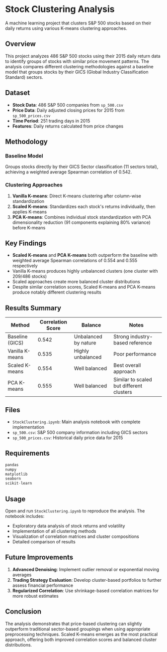 # Stock Clustering Analysis

A machine learning project that clusters S&P 500 stocks based on their daily returns using various K-means clustering approaches.

## Overview

This project analyzes 486 S&P 500 stocks using their 2015 daily return data to identify groups of stocks with similar price movement patterns. The analysis compares different clustering methodologies against a baseline model that groups stocks by their GICS (Global Industry Classification Standard) sectors.

## Dataset

- **Stock Data**: 486 S&P 500 companies from `sp_500.csv`
- **Price Data**: Daily adjusted closing prices for 2015 from `sp_500_prices.csv`
- **Time Period**: 251 trading days in 2015
- **Features**: Daily returns calculated from price changes

## Methodology

### Baseline Model
Groups stocks directly by their GICS Sector classification (11 sectors total), achieving a weighted average Spearman correlation of 0.542.

### Clustering Approaches

1. **Vanilla K-means**: Direct K-means clustering after column-wise standardization
2. **Scaled K-means**: Standardizes each stock's returns individually, then applies K-means
3. **PCA K-means**: Combines individual stock standardization with PCA dimensionality reduction (91 components explaining 80% variance) before K-means

## Key Findings

- **Scaled K-means** and **PCA K-means** both outperform the baseline with weighted average Spearman correlations of 0.554 and 0.555 respectively
- Vanilla K-means produces highly unbalanced clusters (one cluster with 209/486 stocks)
- Scaled approaches create more balanced cluster distributions
- Despite similar correlation scores, Scaled K-means and PCA K-means produce notably different clustering results

## Results Summary

| Method | Correlation Score | Balance | Notes |
|--------|------------------|---------|-------|
| Baseline (GICS) | 0.542 | Unbalanced by nature | Strong industry-based reference |
| Vanilla K-means | 0.535 | Highly unbalanced | Poor performance |
| Scaled K-means | 0.554 | Well balanced | Best overall approach |
| PCA K-means | 0.555 | Well balanced | Similar to scaled but different clusters |

## Files

- `StockClustering.ipynb`: Main analysis notebook with complete implementation
- `sp_500.csv`: S&P 500 company information including GICS sectors
- `sp_500_prices.csv`: Historical daily price data for 2015

## Requirements

```python
pandas
numpy
matplotlib
seaborn
scikit-learn
```

## Usage

Open and run `StockClustering.ipynb` to reproduce the analysis. The notebook includes:

- Exploratory data analysis of stock returns and volatility
- Implementation of all clustering methods
- Visualization of correlation matrices and cluster compositions
- Detailed comparison of results

## Future Improvements

1. **Advanced Denoising**: Implement outlier removal or exponential moving averages
2. **Trading Strategy Evaluation**: Develop cluster-based portfolios to further assess financial performance
3. **Regularized Correlation**: Use shrinkage-based correlation matrices for more robust estimates

## Conclusion

The analysis demonstrates that price-based clustering can slightly outperform traditional sector-based groupings when using appropriate preprocessing techniques. Scaled K-means emerges as the most practical approach, offering both improved correlation scores and balanced cluster distributions.